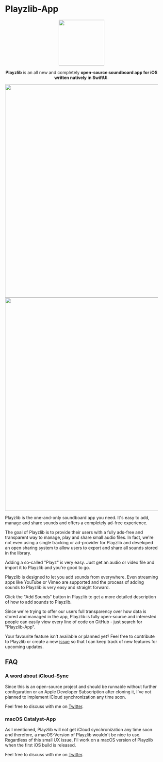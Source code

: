 # Playzlib-App

<p align="center">
  <img width="150px" height="150px" src="https://imgur.com/fj93wVT.png"/>
</p>

<p align="center">
  <strong>Playzlib</strong> is an all new and completely <strong>open-source soundboard app for iOS written natively in SwiftUI</strong>.
</p>

<p align="center">
  <img src="https://imgur.com/7BJHEsI.png" height="700">
  <img src="https://imgur.com/O4ycu22.png" height="700">
</p>

Playzlib is the one-and-only soundboard app you need. It's easy to add, manage and share sounds and offers a completely ad-free experience.

The goal of Playzlib is to provide their users with a fully ads-free and transparent way to manage, play and share small audio files. In fact, we're not even using a single tracking or ad-provider for Playzlib and developed an open sharing system to allow users to export and share all sounds stored in the library.

Adding a so-called "Playz" is very easy. Just get an audio or video file and import it to Playzlib and you're good to go.

Playzlib is designed to let you add sounds from everywhere. Even streaming apps like YouTube or Vimeo are supported and the process of adding sounds to Playzlib is very easy and straight forward. 

Click the "Add Sounds" button in Playzlib to get a more detailed description of how to add sounds to Playzlib.

Since we're trying to offer our users full transparency over how data is stored and managed in the app, Playzlib is fully open-source and interested people can easily view every line of code on GitHub - just search for "Playzlib-App".

Your favourite feature isn't available or planned yet?
Feel free to contribute to Playzlib or create a new [issue](https://github.com/laurensk/Playzlib-App/issues/new/choose) so that I can keep track of new features for upcoming updates.

## FAQ

### A word about iCloud-Sync
Since this is an open-source project and should be runnable without further configuration or an Apple Developer Subscription after cloning it, I've not planned to implement iCloud synchronization any time soon.

Feel free to discuss with me on [Twitter](https://twitter.com/LaurensKDev).

### macOS Catalyst-App
As I mentioned, Playzlib will not get iCloud synchronization any time soon and therefore, a macOS-Version of Playzlib wouldn't be nice to use. Regardless of this small UX issue, I'll work on a macOS version of Playzlib when the first iOS build is released.

Feel free to discuss with me on [Twitter](https://twitter.com/LaurensKDev).

